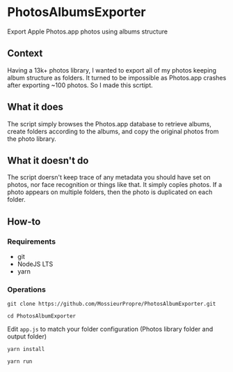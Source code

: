 # PhotosAlbumsExporter

Export Apple Photos.app photos using albums structure

## Context

Having a 13k+ photos library, I wanted to export all of my photos keeping album structure as folders. It turned to be impossible as Photos.app crashes after exporting ~100 photos. So I made this scrtipt.

## What it does

The script simply browses the Photos.app database to retrieve albums, create folders according to the albums, and copy the original photos from the photo library.

## What it doesn't do

The script doersn't keep trace of any metadata you should have set on photos, nor face recognition or things like that. It simply copîes photos. If a photo appears on multiple folders, then the photo is duplicated on each folder.

## How-to

### Requirements
- git
- NodeJS LTS
- yarn

### Operations

`git clone https://github.com/MossieurPropre/PhotosAlbumExporter.git`

`cd PhotosAlbumExporter`

Edit `app.js` to match your folder configuration (Photos library folder and output folder)

`yarn install`

`yarn run`
